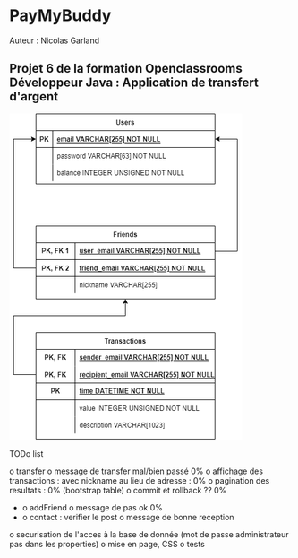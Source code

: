 # PayMyBuddy

Auteur : Nicolas Garland

## Projet 6 de la formation Openclassrooms Développeur Java : Application de transfert d'argent

![Diagramme des données](Readme_image/diagramme_donnees.png)


TODo list

o transfer
	o message de transfer mal/bien passé 0%
	o affichage des transactions : avec nickname au lieu de adresse : 0%
	o pagination des resultats : 0% (bootstrap table)
	o commit et rollback ?? 0%
- o addFriend
	o message de pas ok 0%
- o contact : verifier le post
	o message de bonne reception

o securisation de l'acces à la base de donnée (mot de passe administrateur pas dans les properties)
o mise en page, CSS
o tests


